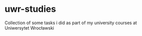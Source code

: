 # uwr-studies
Collection of some tasks i did as part of my university courses at Uniwersytet Wrocławski
